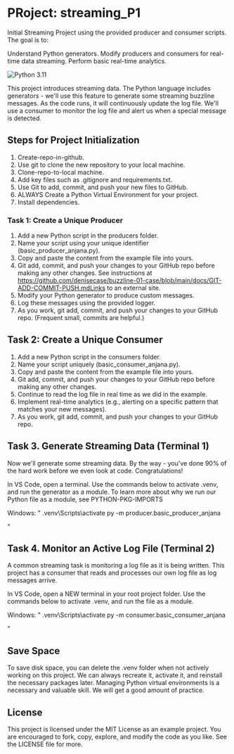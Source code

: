 # PRoject: streaming_P1
Initial Streaming Project using the provided producer and consumer scripts.
The goal is to:

Understand Python generators.
Modify producers and consumers for real-time data streaming.
Perform basic real-time analytics.

![Python 3.11](https://img.shields.io/badge/Python-3.11-blue?logo=python&logoColor=white)

This project introduces streaming data. 
The Python language includes generators - we'll use this feature to generate some streaming buzzline messages. 
As the code runs, it will continuously update the log file. 
We'll use a consumer to monitor the log file and alert us when a special message is detected. 

## Steps for Project Initialization

1. Create-repo-in-github.
2. Use git to clone the new repository to your local machine.
3. Clone-repo-to-local machine.
4. Add key files such as .gitignore and requirements.txt.
5. Use Git to add, commit, and push your new files to GitHub.
6. ALWAYS Create a Python Virtual Environment for your project.
7. Install dependencies.
  

### Task 1: Create a Unique Producer
1. Add a new Python script in the producers folder.
2. Name your script using your unique identifier (basic_producer_anjana.py).
3. Copy and paste the content from the example file into yours. 
4. Git add, commit, and push your changes to your GitHub repo before making any other changes. 
     See instructions at https://github.com/denisecase/buzzline-01-case/blob/main/docs/GIT-ADD-COMMIT-PUSH.mdLinks to an external site.
5. Modify your Python generator to produce custom messages.
6. Log these messages using the provided logger.
7. As you work, git add, commit, and push your changes to your GitHub repo. (Frequent small, commits are helpful.)

## Task 2: Create a Unique Consumer
1. Add a new Python script in the consumers folder.
2. Name your script uniquely (basic_consumer_anjana.py).
3. Copy and paste the content from the example file into  yours. 
4. Git add, commit, and push your changes to your GitHub repo before making any other changes. 
5. Continue to read the log file in real time as we did in the example. 
6. Implement real-time analytics (e.g., alerting on a specific pattern that matches your new messages).
7. As you work, git add, commit, and push your changes to your GitHub repo. 

## Task 3. Generate Streaming Data (Terminal 1)

Now we'll generate some streaming data. By the way - you've done 90% of the hard work before we even look at code. Congratulations!

In VS Code, open a terminal. Use the commands below to activate .venv, and run the generator as a module. To learn more about why we run our Python file as a module, see PYTHON-PKG-IMPORTS

Windows:
" 
.venv\Scripts\activate
py -m producer.basic_producer_anjana

"

## Task 4. Monitor an Active Log File (Terminal 2)
A common streaming task is monitoring a log file as it is being written. This project has a consumer that reads and processes our own log file as log messages arrive.

In VS Code, open a NEW terminal in your root project folder. Use the commands below to activate .venv, and run the file as a module.

Windows:
"
.venv\Scripts\activate
py -m consumer.basic_consumer_anjana

"

## Save Space
To save disk space, you can delete the .venv folder when not actively working on this project. We can always recreate it, activate it, and reinstall the necessary packages later. Managing Python virtual environments is a necessary and valuable skill. We will get a good amount of practice.

## License
This project is licensed under the MIT License as an example project. You are encouraged to fork, copy, explore, and modify the code as you like. See the LICENSE file for more.